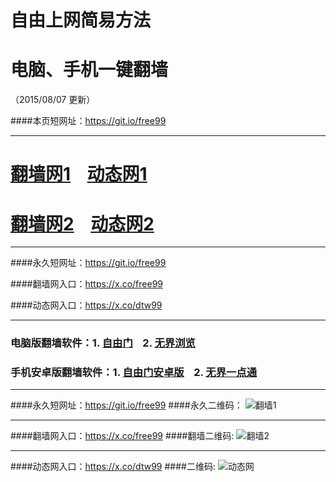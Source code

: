 # 自由上网简易方法
# 电脑、手机一键翻墙
（2015/08/07 更新）

####本页短网址：https://git.io/free99

***

# <a href="https://dggchoya06912.cloudfront.net/freetz01.php?id=1" target="_blank">翻墙网1</a>&nbsp;&nbsp;&nbsp;&nbsp;<a href="https://d3uzd7cb4l12h3.cloudfront.net/dttz_01.php/807" target="_blank">动态网1</a>

# <a href="https://x.co/fqw02" target="_blank">翻墙网2</a>&nbsp;&nbsp;&nbsp;&nbsp;<a href="https://x.co/dtw02" target="_blank">动态网2</a>

***

####永久短网址：https://git.io/free99

####翻墙网入口：https://x.co/free99

####动态网入口：https://x.co/dtw99

***

### 电脑版翻墙软件：1. <a href="https://dysnhgglc68sg.cloudfront.net/fga01.php?fid=fg754p.zip" target="_blank">自由门</a>&nbsp;&nbsp;&nbsp;&nbsp;2. <a href="https://dysnhgglc68sg.cloudfront.net/fga01.php?fid=u1501.zip" target="_blank">无界浏览</a>

### 手机安卓版翻墙软件：1. <a href="https://dysnhgglc68sg.cloudfront.net/fga01.php?fid=fgma32.apk" target="_blank">自由门安卓版</a>&nbsp;&nbsp;&nbsp;&nbsp;2. <a href="https://dysnhgglc68sg.cloudfront.net/fga01.php?fid=um3.2.apk" target="_blank">无界一点通</a>

***

####永久短网址：https://git.io/free99
####永久二维码：
![翻墙1](https://dysnhgglc68sg.cloudfront.net/pic/yjfq0.png)

***

####翻墙网入口：https://x.co/free99
####翻墙二维码:
![翻墙2](https://dysnhgglc68sg.cloudfront.net/pic/yjfq1.png)

***

####动态网入口：https://x.co/dtw99
####二维码:
![动态网](https://dysnhgglc68sg.cloudfront.net/pic/dtw1.png)
